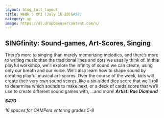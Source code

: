 ```yaml
---
layout: blog_full_layout
title: Week 5 XP1 (July 16-20)&#58; 
category: xp
image: https://dl.dropboxusercontent.com/s/
---
```


## SINGfinity: Sound-games, Art-Scores, Singing

There’s more to singing than merely memorizing melodies, and there’s more to writing music than the traditional lines and dots we usually think of. In this playful workshop, we'll explore the infinity of sound we can create, using only our breath and our voice. We’ll also learn how to shape sound by creating playful musical art-scores. Over the course of the week, kids will create their very own sound scores, like a six-sided dice score that we’ll roll to determine which sounds to make next, or a deck of cards score that we’ll use to create different sound games with, …and more! 
**_Artist: Rae Diamond_**


**_$470_**

*16 spaces for CAMPers entering grades 5-8*
